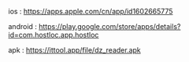 
 ios : https://apps.apple.com/cn/app/id1602665775
 
 android : https://play.google.com/store/apps/details?id=com.hostloc.app.hostloc
 
 apk : https://ittool.app/file/dz_reader.apk
 
